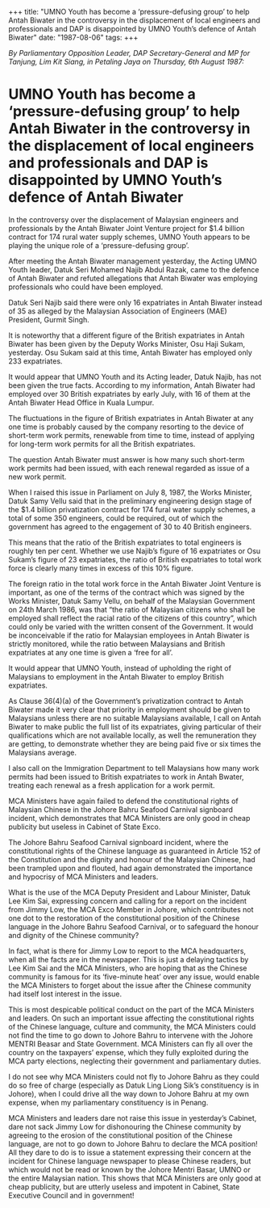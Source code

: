 +++ 
title: "UMNO Youth has become a ‘pressure-defusing group’ to help Antah Biwater in the controversy in the displacement of local engineers and professionals and DAP is disappointed by UMNO Youth’s defence of Antah Biwater"
date: "1987-08-06"
tags:
+++

_By Parliamentary Opposition Leader, DAP Secretary-General and MP for Tanjung, Lim Kit Siang, in Petaling Jaya on Thursday, 6th August 1987:_

# UMNO Youth has become a ‘pressure-defusing group’ to help Antah Biwater in the controversy in the displacement of local engineers and professionals and DAP is disappointed by UMNO Youth’s defence of Antah Biwater

In the controversy over the displacement of Malaysian engineers and professionals by the Antah Biwater Joint Venture project for $1.4 billion contract for 174 rural water supply schemes, UMNO Youth appears to be playing the unique role of a ‘pressure-defusing group’.</u>

After meeting the Antah Biwater management yesterday, the Acting UMNO Youth leader, Datuk Seri Mohamed Najib Abdul Razak, came to the defence of Antah Biwater and refuted allegations that Antah Biwater was employing professionals who could have been employed.

Datuk Seri Najib said there were only 16 expatriates in Antah Biwater instead of 35 as alleged by the Malaysian Association of Engineers (MAE) President, Gurmit Singh.

It is noteworthy that a different figure of the British expatriates in Antah Biwater has been given by the Deputy Works Minister, Osu Haji Sukam, yesterday. Osu Sukam said at this time, Antah Biwater has employed only 233 expatriates.

It would appear that UMNO Youth and its Acting leader, Datuk Najib, has not been given the true facts. According to my information, Antah Biwater had employed over 30 British expatriates by early July, with 16 of them at the Antah Biwater Head Office in Kuala Lumpur.

The fluctuations in the figure of British expatriates in Antah Biwater at any one time is probably caused by the company resorting to the device of short-term work permits, renewable from time to time, instead of applying for long-term work permits for all the British expatriates.

The question Antah Biwater must answer is how many such short-term work permits had been issued, with each renewal regarded as issue of a new work permit.

When I raised this issue in Parliament on July 8, 1987, the Works Minister, Datuk Samy Vellu said that in the preliminary engineering design stage of the $1.4 billion privatization contract for 174 fural water supply schemes, a total of some 350 engineers, could be required, out of which the government has agreed to the engagement of 30 to 40 British engineers.

This means that the ratio of the British expatriates to total engineers is roughly ten per cent. Whether we use Najib’s figure of 16 expatriates or Osu Sukam’s figure of 23 expatriates, the ratio of British expatriates to total work force is clearly many times in excess of this 10% figure.

The foreign ratio in the total work force in the Antah Biwater Joint Venture is important, as one of the terms of the contract which was signed by the Works Minister, Datuk Samy Vellu, on behalf of the Malaysian Government on 24th March 1986, was that “the ratio of Malaysian citizens who shall be employed shall reflect the racial ratio of the citizens of this country”, which could only be varied with the written consent of the Government. It would be inconceivable if the ratio for Malaysian employees in Antah Biwater is strictly monitored, while the ratio between Malaysians and British expatriates at any one time is given a ‘free for all’.

It would appear that UMNO Youth, instead of upholding the right of Malaysians to employment in the Antah Biwater to employ British expatriates.

As Clause 36(4)(a) of the Government’s privatization contract to Antah Biwater made it very clear that priority in employment should be given to Malaysians unless there are no suitable Malaysians available, I call on Antah Biwater to make public the full list of its expatriates, giving particular of their qualifications which are not available locally, as well the remuneration they are getting, to demonstrate whether they are being paid five or six times the Malaysians average.

I also call on the Immigration Department to tell Malaysians how many work permits had been issued to British expatriates to work in Antah Bwater, treating each renewal as a fresh application for a work permit.

MCA Ministers have again failed to defend the constitutional rights of Malaysian Chinese in the Johore Bahru Seafood Carnival signboard incident, which demonstrates that MCA Ministers are only good in cheap publicity but useless in Cabinet of State Exco.

The Johore Bahru Seafood Carnival signboard incident, where the constitutional rights of the Chinese language as guaranteed in Article 152 of the Constitution and the dignity and honour of the Malaysian Chinese, had been trampled upon and flouted, had again demonstrated the importance and hypocrisy of MCA Ministers and leaders.

What is the use of the MCA Deputy President and Labour Minister, Datuk Lee Kim Sai, expressing concern and calling for a report on the incident from Jimmy Low, the MCA Exco Member in Johore, which contributes not one dot to the restoration of the constitutional position of the Chinese language in the Johore Bahru Seafood Carnival, or to safeguard the honour and dignity of the Chinese community?

In fact, what is there for Jimmy Low to report to the MCA headquarters, when all the facts are in the newspaper. This is just a delaying tactics by Lee Kim Sai and the MCA Ministers, who are hoping that as the Chinese community is famous for its ‘five-minute heat’ over any issue, would enable the MCA Ministers to forget about the issue after the Chinese community had itself lost interest in the issue.

This is most despicable political conduct on the part of the MCA Ministers and leaders. On such an important issue affecting the constitutional rights of the Chinese language, culture and community, the MCA Ministers could not find the time to go down to Johore Bahru to intervene with the Johore MENTRI Beasar and State Government. MCA Ministers can fly all over the country on the taxpayers’ expense, which they fully exploited during the MCA party elections, neglecting their government and parliamentary duties.

I do not see why MCA Ministers could not fly to Johore Bahru as they could do so free of charge (especially as Datuk Ling Liong Sik’s constituency is in Johore), when I could drive all the way down to Johore Bahru at my own expense, when my parliamentary constituency is in Penang.

MCA Ministers and leaders dare not raise this issue in yesterday’s Cabinet, dare not sack Jimmy Low for dishonouring the Chinese community by agreeing to the erosion of the constitutional position of the Chinese language, are not to go down to Johore Bahru to declare the MCA position! All they dare to do is to issue a statement expressing their concern at the incident for Chinese language newspaper to please Chinese readers, but which would not be read or known by the Johore Mentri Basar, UMNO or the entire Malaysian nation. This shows that MCA Ministers are only good at cheap publicity, but are utterly useless and impotent in Cabinet, State Executive Council and in government!
 
